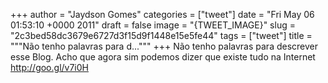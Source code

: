 
+++
author = "Jaydson Gomes"
categories = ["tweet"]
date = "Fri May 06 01:53:10 +0000 2011"
draft = false
image = "{TWEET_IMAGE}"
slug = "2c3bed58dc3679e6727d3f15d9f1448e15e5fe44"
tags = ["tweet"]
title = """Não tenho palavras para d..."""
+++
Não tenho palavras para descrever esse Blog. Acho que agora sim podemos dizer que existe tudo na Internet http://goo.gl/v7i0H
